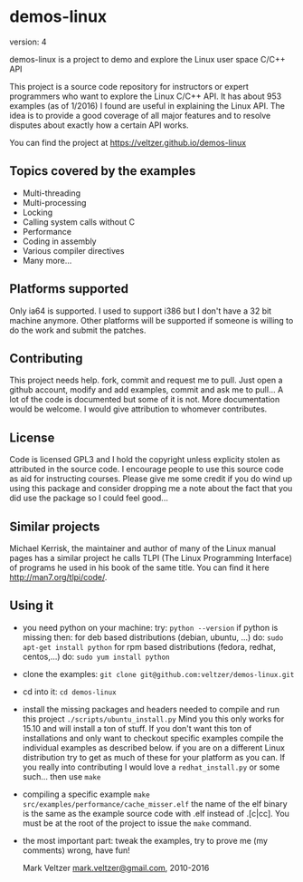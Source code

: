 demos-linux
===========

version: 4

demos-linux is a project to demo and explore the Linux user space C/C++ API

This project is a source code repository for instructors or expert programmers
who want to explore the Linux C/C++ API.
It has about 953 examples (as of 1/2016) I found are useful in explaining the Linux API.
The idea is to provide a good coverage of all major features and to resolve disputes
about exactly how a certain API works.

You can find the project at https://veltzer.github.io/demos-linux

Topics covered by the examples
------------------------------
* Multi-threading
* Multi-processing
* Locking
* Calling system calls without C
* Performance
* Coding in assembly
* Various compiler directives
* Many more...

Platforms supported
-------------------
Only ia64 is supported. I used to support i386 but I don't have a 32 bit
machine anymore. 
Other platforms will be supported if someone is willing to do the work and submit
the patches.

Contributing
------------
This project needs help. fork, commit and request me to pull.
Just open a github account, modify and add examples, commit and ask me to pull...
A lot of the code is documented but some of it is not. More documentation would be welcome.
I would give attribution to whomever contributes.

License
-------
Code is licensed GPL3 and I hold the copyright unless explicity stolen as attributed in the source code.
I encourage people to use this source code as aid for instructing courses.
Please give me some credit if you do wind up using this package and consider dropping
me a note about the fact that you did use the package so I could feel good...

Similar projects
----------------
Michael Kerrisk, the maintainer and author of many of the Linux manual pages has a similar project he calls
TLPI (The Linux Programming Interface) of programs he used in his book of the same title. You can find
it here http://man7.org/tlpi/code/.

Using it
--------
* you need python on your machine:
	try:
		`python --version`
	if python is missing then:
		for deb based distributions (debian, ubuntu, ...) do:
			`sudo apt-get install python`
		for rpm based distributions (fedora, redhat, centos,...) do:
			`sudo yum install python`
* clone the examples: `git clone git@github.com:veltzer/demos-linux.git`
* cd into it: `cd demos-linux`
* install the missing packages and headers needed to compile and run this project `./scripts/ubuntu_install.py`
	Mind you this only works for 15.10 and will install a ton of stuff.
	If you don't want this ton of installations and only want to checkout specific examples
	compile the individual examples as described below.
	if you are on a different Linux distribution try to get as much of these for your platform
	as you can. If you really into contributing I would love a `redhat_install.py` or some such...
	then use `make`
* compiling a specific example
		`make src/examples/performance/cache_misser.elf`
	the name of the elf binary is the same as the example source code with .elf instead of
	.[c|cc].
	You must be at the root of the project to issue the `make` command.
* the most important part: tweak the examples, try to prove me (my comments) wrong, have fun!


	Mark Veltzer <mark.veltzer@gmail.com>, 2010-2016
